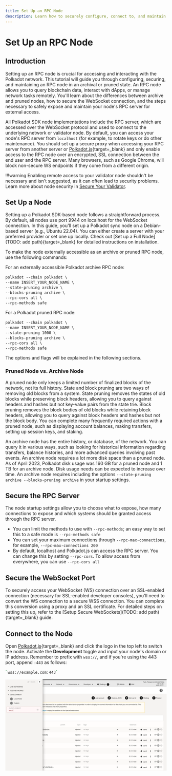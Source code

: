 ```yaml
---
title: Set Up an RPC Node
description: Learn how to securely configure, connect to, and maintain an RPC node for a Polkadot SDK-based blockchain in an archival or pruned state.
---
```


# Set Up an RPC Node

## Introduction

Setting up an RPC node is crucial for accessing and interacting with the Polkadot network. This tutorial will guide you through configuring, securing, and maintaining an RPC node in an archival or pruned state. An RPC node allows you to query blockchain data, interact with dApps, or manage network tasks remotely. You'll learn about the differences between archive and pruned nodes, how to secure the WebSocket connection, and the steps necessary to safely expose and maintain your node's RPC server for external access.

All Polkadot SDK node implementations include the RPC server, which are accessed over the WebSocket protocol and used to connect to the underlying network or validator node. By default, you can access your node's RPC server from `localhost` (for example, to rotate keys or do other maintenance). You should set up a secure proxy when accessing your RPC server from another server or [Polkadot.js](https://polkadot.js.org/apps){target=\_blank} and only enable access to the RPC node over an encrypted, SSL connection between the end user and the RPC server. Many browsers, such as Google Chrome, will block non-secure WS endpoints if they come from a different origin.

!!!warning
    Enabling remote access to your validator node shouldn't be necessary and isn't suggested, as it
    can often lead to security problems. Learn more about node security in [Secure Your Validator](todo:link).

## Set Up a Node

Setting up a Polkadot SDK-based node follows a straightforward process. By default, all nodes use port 9944 on localhost for the WebSocket connection. In this guide, you'll set up a Polkadot sync node on a Debian-based server (e.g., Ubuntu 22.04). You can either create a server with your preferred provider or set one up locally. Check out [Set up a Full Node](TODO: add path){target=\_blank} for detailed instructions on installation.

To make the node externally accessible as an archive or pruned RPC node, use the following commands:

For an externally accessible Polkadot archive RPC node:

```config
polkadot --chain polkadot \
--name INSERT_YOUR_NODE_NAME \
--state-pruning archive \
--blocks-pruning archive \
--rpc-cors all \
--rpc-methods safe 
```

For a Polkadot pruned RPC node:

```config
polkadot --chain polkadot \
--name INSERT_YOUR_NODE_NAME \
--state-pruning 1000 \
--blocks-pruning archive \
--rpc-cors all \
--rpc-methods safe
```

The options and flags will be explained in the following sections.

### Pruned Node vs. Archive Node

A pruned node only keeps a limited number of finalized blocks of the network, not its full history. State and block pruning are two ways of removing old blocks from a system. State pruning removes the states of old blocks while preserving block headers, allowing you to query against headers and hashes but not key-value pairs from the state trie. Block pruning removes the block bodies of old blocks while retaining block headers, allowing you to query against block headers and hashes but not the block body. You can complete many frequently required actions with a pruned node, such as displaying account balances, making transfers, setting up session keys, and staking. 

An archive node has the entire history, or database, of the network. You can query it in various ways, such as looking for historical information regarding transfers, balance histories, and more advanced queries involving past events. An archive node requires a lot more disk space than a pruned node. As of April 2023, Polkadot disk usage was 160 GB for a pruned node and 1 TB for an archive node. Disk usage needs can be expected to increase over time. An archive node requires including the options `--state-pruning archive --blocks-pruning archive` in your startup settings.

## Secure the RPC Server

The node startup settings allow you to choose what to expose, how many connections to expose and which systems should be granted access through the RPC server.

- You can limit the methods to use with `--rpc-methods`; an easy way to set this to a safe mode is `--rpc-methods safe`
- You can set your maximum connections through `--rpc-max-connections`, for example, `--rpc-max-connections 200`
- By default, localhost and Polkadot.js can access the RPC server. You can change this by setting `--rpc-cors`. To allow access from everywhere, you can use `--rpc-cors all`

## Secure the WebSocket Port

To securely access your WebSocket (WS) connection over an SSL-enabled connection (necessary for SSL-enabled developer consoles), you'll need to convert the WS connection to a secure WSS connection. You can complete this conversion using a proxy and an SSL certificate. For detailed steps on setting this up, refer to the [Setup Secure WebSockets](TODO: add path){target=_blank} guide.

## Connect to the Node

Open [Polkadot.js](https://polkadot.js.org/apps){target=\_blank} and click the logo in the top left to switch the node. Activate the **Development** toggle and input your node's domain or IP address. Remember to prefix with `wss://`, and if you're using the 443 port, append `:443` as follows:

```bash
`wss://example.com:443`
```

![A sync-in-progress chain connected to Polkadot.js](/images/infrastructure/general/maintain-wss.webp)